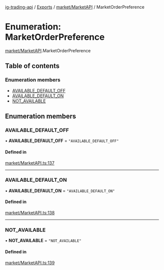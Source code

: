 [ig-trading-api](../README.md) / [Exports](../modules.md) / [market/MarketAPI](../modules/market_MarketAPI.md) / MarketOrderPreference

# Enumeration: MarketOrderPreference

[market/MarketAPI](../modules/market_MarketAPI.md).MarketOrderPreference

## Table of contents

### Enumeration members

- [AVAILABLE_DEFAULT_OFF](market_MarketAPI.MarketOrderPreference.md#available_default_off)
- [AVAILABLE_DEFAULT_ON](market_MarketAPI.MarketOrderPreference.md#available_default_on)
- [NOT_AVAILABLE](market_MarketAPI.MarketOrderPreference.md#not_available)

## Enumeration members

### AVAILABLE_DEFAULT_OFF

• **AVAILABLE_DEFAULT_OFF** = `"AVAILABLE_DEFAULT_OFF"`

#### Defined in

[market/MarketAPI.ts:137](https://github.com/bennycode/ig-trading-api/blob/f7fd8d0/src/market/MarketAPI.ts#L137)

---

### AVAILABLE_DEFAULT_ON

• **AVAILABLE_DEFAULT_ON** = `"AVAILABLE_DEFAULT_ON"`

#### Defined in

[market/MarketAPI.ts:138](https://github.com/bennycode/ig-trading-api/blob/f7fd8d0/src/market/MarketAPI.ts#L138)

---

### NOT_AVAILABLE

• **NOT_AVAILABLE** = `"NOT_AVAILABLE"`

#### Defined in

[market/MarketAPI.ts:139](https://github.com/bennycode/ig-trading-api/blob/f7fd8d0/src/market/MarketAPI.ts#L139)
